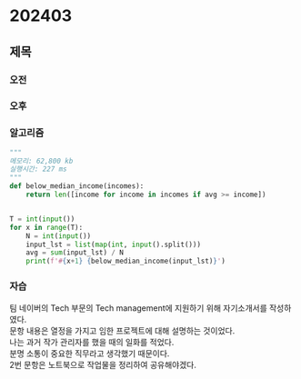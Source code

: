 # 202403
## 제목
### 오전
### 오후
### 알고리즘
``` python
"""
메모리: 62,800 kb
실행시간: 227 ms
"""
def below_median_income(incomes):
    return len([income for income in incomes if avg >= income])


T = int(input())
for x in range(T):
    N = int(input())
    input_lst = list(map(int, input().split()))
    avg = sum(input_lst) / N
    print(f'#{x+1} {below_median_income(input_lst)}')
```

### 자습
팀 네이버의 Tech 부문의 Tech management에 지원하기 위해 자기소개서를 작성하였다.  
문항 내용은 열정을 가지고 임한 프로젝트에 대해 설명하는 것이었다.  
나는 과거 작가 관리자를 했을 때의 일화를 적었다.  
분명 소통이 중요한 직무라고 생각했기 때문이다.  
2번 문항은 노트북으로 작업물을 정리하여 공유해야겠다.